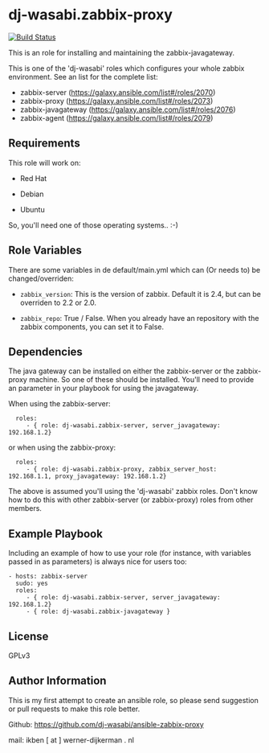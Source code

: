 dj-wasabi.zabbix-proxy
=========

[![Build Status](https://travis-ci.org/dj-wasabi/ansible-zabbix-javagateway.svg?branch=master)](https://travis-ci.org/dj-wasabi/ansible-zabbix-javagateway)

This is an role for installing and maintaining the zabbix-javagateway. 

This is one of the 'dj-wasabi' roles which configures your whole zabbix environment. See an list for the complete list:

 * zabbix-server (https://galaxy.ansible.com/list#/roles/2070)
 * zabbix-proxy (https://galaxy.ansible.com/list#/roles/2073)
 * zabbix-javagateway (https://galaxy.ansible.com/list#/roles/2076)
 * zabbix-agent (https://galaxy.ansible.com/list#/roles/2079)

Requirements
------------

This role will work on:

* Red Hat

* Debian

* Ubuntu

So, you'll need one of those operating systems.. :-)

Role Variables
--------------

There are some variables in de default/main.yml which can (Or needs to) be changed/overriden:

* `zabbix_version`: This is the version of zabbix. Default it is 2.4, but can be overriden to 2.2 or 2.0.

* `zabbix_repo`: True / False. When you already have an repository with the zabbix components, you can set it to False.

Dependencies
------------

The java gateway can be installed on either the zabbix-server or the zabbix-proxy machine. So one of these should be installed. You'll need to provide an parameter in your playbook for using the javagateway.

When using the zabbix-server:
```
  roles:
     - { role: dj-wasabi.zabbix-server, server_javagateway: 192.168.1.2}
```

or when using the zabbix-proxy:
```
  roles:
     - { role: dj-wasabi.zabbix-proxy, zabbix_server_host: 192.168.1.1, proxy_javagateway: 192.168.1.2}
```

The above is assumed you'll using the 'dj-wasabi' zabbix roles. Don't know how to do this with other zabbix-server (or zabbix-proxy) roles from other members.

Example Playbook
----------------

Including an example of how to use your role (for instance, with variables passed in as parameters) is always nice for users too:

    - hosts: zabbix-server
      sudo: yes
      roles:
         - { role: dj-wasabi.zabbix-server, server_javagateway: 192.168.1.2}
         - { role: dj-wasabi.zabbix-javagateway }

License
-------

GPLv3

Author Information
------------------

This is my first attempt to create an ansible role, so please send suggestion or pull requests to make this role better. 

Github: https://github.com/dj-wasabi/ansible-zabbix-proxy

mail: ikben [ at ] werner-dijkerman . nl
